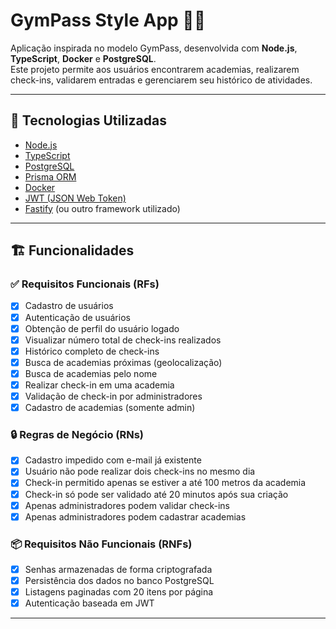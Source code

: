 # GymPass Style App 🏋️‍♂️

Aplicação inspirada no modelo GymPass, desenvolvida com **Node.js**, **TypeScript**, **Docker** e **PostgreSQL**.  
Este projeto permite aos usuários encontrarem academias, realizarem check-ins, validarem entradas e gerenciarem seu histórico de atividades.

---

## 🚀 Tecnologias Utilizadas

- [Node.js](https://nodejs.org/)
- [TypeScript](https://www.typescriptlang.org/)
- [PostgreSQL](https://www.postgresql.org/)
- [Prisma ORM](https://www.prisma.io/)
- [Docker](https://www.docker.com/)
- [JWT (JSON Web Token)](https://jwt.io/)
- [Fastify](https://www.fastify.io/) (ou outro framework utilizado)

---

## 🏗️ Funcionalidades

### ✅ **Requisitos Funcionais (RFs)**

- [x] Cadastro de usuários
- [x] Autenticação de usuários
- [x] Obtenção de perfil do usuário logado
- [x] Visualizar número total de check-ins realizados
- [x] Histórico completo de check-ins
- [x] Busca de academias próximas (geolocalização)
- [x] Busca de academias pelo nome
- [x] Realizar check-in em uma academia
- [x] Validação de check-in por administradores
- [x] Cadastro de academias (somente admin)

### 🔒 **Regras de Negócio (RNs)**

- [x] Cadastro impedido com e-mail já existente
- [x] Usuário não pode realizar dois check-ins no mesmo dia
- [x] Check-in permitido apenas se estiver a até 100 metros da academia
- [x] Check-in só pode ser validado até 20 minutos após sua criação
- [x] Apenas administradores podem validar check-ins
- [x] Apenas administradores podem cadastrar academias

### 📦 **Requisitos Não Funcionais (RNFs)**

- [x] Senhas armazenadas de forma criptografada
- [x] Persistência dos dados no banco PostgreSQL
- [x] Listagens paginadas com 20 itens por página
- [x] Autenticação baseada em JWT

---